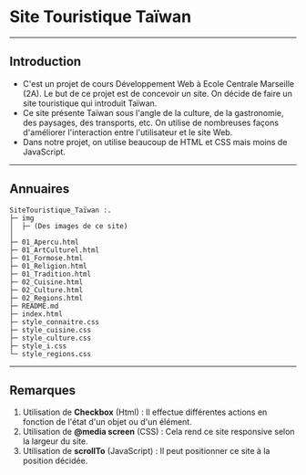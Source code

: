 # Site Touristique Taïwan

---
## Introduction
- C'est un projet de cours Développement Web à Ecole Centrale Marseille (2A). Le but de ce projet est de concevoir un site. On décide de faire un site touristique qui introduit Taïwan.
- Ce site présente Taïwan sous l'angle de la culture, de la gastronomie, des paysages, des transports, etc. On utilise de nombreuses façons d'améliorer l'interaction entre l'utilisateur et le site Web.
- Dans notre projet, on utilise beaucoup de HTML et CSS mais moins de JavaScript.

---
## Annuaires
```
SiteTouristique_Taïwan :.
├─ img
│  ├─ (Des images de ce site)
│
├─ 01_Apercu.html
├─ 01_ArtCulturel.html
├─ 01_Formose.html
├─ 01_Religion.html
├─ 01_Tradition.html
├─ 02_Cuisine.html
├─ 02_Culture.html
├─ 02_Regions.html
├─ README.md
├─ index.html
├─ style_connaitre.css
├─ style_cuisine.css
├─ style_culture.css
├─ style_i.css
└─ style_regions.css
```

---
## Remarques
1. Utilisation de **Checkbox** (Html) : Il effectue différentes actions en fonction de l'état d'un objet ou d'un élément.
2. Utilisation de **@media screen** (CSS) : Cela rend ce site responsive selon la largeur du site.
3. Utilisation de **scrollTo** (JavaScript) : Il peut positionner ce site à la position décidée.
